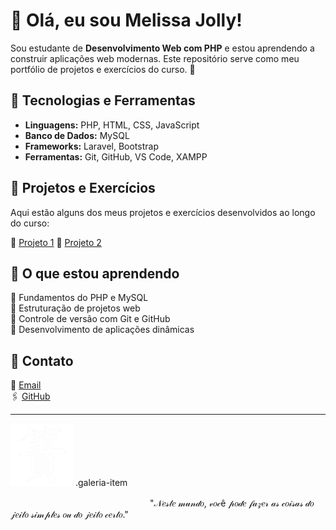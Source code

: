 # 🥀 Olá, eu sou Melissa Jolly!

Sou estudante de **Desenvolvimento Web com PHP** e estou aprendendo a construir aplicações web modernas. Este repositório serve como meu portfólio de projetos e exercícios do curso. 🎀

## 🔻 Tecnologias e Ferramentas
- **Linguagens:** PHP, HTML, CSS, JavaScript
- **Banco de Dados:** MySQL
- **Frameworks:** Laravel, Bootstrap
- **Ferramentas:** Git, GitHub, VS Code, XAMPP

## 🔻 Projetos e Exercícios
Aqui estão alguns dos meus projetos e exercícios desenvolvidos ao longo do curso:

🔺 [Projeto 1](https://github.com/jo0lly)
🔺 [Projeto 2](https://github.com/jo0lly/NossoProjeto) 
<!--🔺 [Projeto 3](https://github.com/seu-usuario/projeto-3) - Breve descrição do projeto. -->

## 🔻 O que estou aprendendo
🔺 Fundamentos do PHP e MySQL  
🔺 Estruturação de projetos web  
🔺 Controle de versão com Git e GitHub  
🔺 Desenvolvimento de aplicações dinâmicas  

## 🔻 Contato
📩 [Email](melissanepomuceno09@gmail.com.br)  
🖇️ [GitHub](https://github.com/jo0lly)  

---
![honestidade](https://github.com/jo0lly/jo0lly/blob/main/images%20(1).png?raw=true) .galeria-item


ㅤㅤㅤㅤㅤㅤㅤㅤㅤㅤㅤㅤㅤㅤㅤㅤㅤ "𝒩𝑒𝓈𝓉𝑒 𝓂𝓊𝓃𝒹𝑜, 𝓋𝑜𝒸ê 𝓅𝑜𝒹𝑒 𝒻𝒶𝓏𝑒𝓇 𝒶𝓈 𝒸𝑜𝒾𝓈𝒶𝓈 𝒹𝑜 𝒿𝑒𝒾𝓉𝑜 𝓈𝒾𝓂𝓅𝓁𝑒𝓈 𝑜𝓊 𝒹𝑜 𝒿𝑒𝒾𝓉𝑜 𝒸𝑒𝓇𝓉𝑜."
